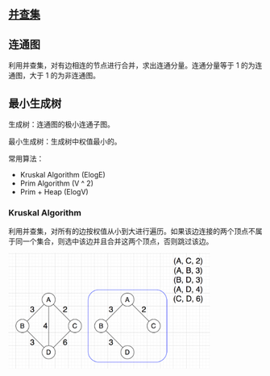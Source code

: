 ## [并查集](../disjoint-set/disjoint_set.cpp)

## 连通图
利用并查集，对有边相连的节点进行合并，求出连通分量。连通分量等于 1 的为连通图，大于 1 的为非连通图。

## 最小生成树
生成树：连通图的极小连通子图。

最小生成树：生成树中权值最小的。

常用算法：
- Kruskal Algorithm (ElogE)
- Prim Algorithm (V ^ 2)
- Prim + Heap (ElogV)

### Kruskal Algorithm
利用并查集，对所有的边按权值从小到大进行遍历。如果该边连接的两个顶点不属于同一个集合，则选中该边并且合并这两个顶点，否则跳过该边。

<img src="../images/graph/kruskal.png" width="400">
